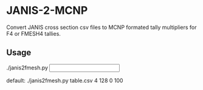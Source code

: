 # JANIS-2-MCNP
Convert JANIS cross section csv files to MCNP formated tally multipliers for F4 or FMESH4 tallies.

## Usage
./janis2fmesh.py <input csv> <fmesh number> <rowsize> <min energy> <max energy>

default: ./janis2fmesh.py table.csv 4 128 0 100
